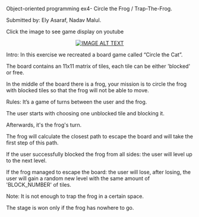 <p>Object-oriented programming ex4- Circle the Frog / Trap-The-Frog.</p>
<p> Submitted by: Ely Asaraf, Nadav Malul.</p>
<p>Click the image to see game display on youtube</p>
<div align="center">
  <a href="https://www.youtube.com/watch?v=X5MlsIXWGU4&t=20s&ab_channel=NadavMalul"><img src="http://img.youtube.com/vi/X5MlsIXWGU4/0.jpg" alt="IMAGE ALT TEXT"></a>
</div>

<p> Intro: In this exercise we recreated a board game called “Circle the Cat”.</p>
<p> The board contains an 11x11 matrix of tiles, each tile can be either 'blocked' or free.</p>
<p> In the middle of the board there is a frog, your mission is to circle the frog with blocked tiles so that the frog will not be able to move.</p>
<p>Rules: It’s a game of turns between the user and the frog.</p>
<p> The user starts with choosing one unblocked tile and blocking it.</p>
<p> Afterwards, it's the frog's turn.</p>
<p> The frog will calculate the closest path to escape the board and will take the first step of this path.</p>
<p> If the user successfully blocked the frog from all sides: the user will level up to the next level.</p>
<p> If the frog managed to escape the board: the user will lose, after losing, the user will gain a random new level with the same amount of 'BLOCK_NUMBER' of tiles.</p>
<p>Note: It is not enough to trap the frog in a certain space.</p>
<p>The stage is won only if the frog has nowhere to go.</p>
